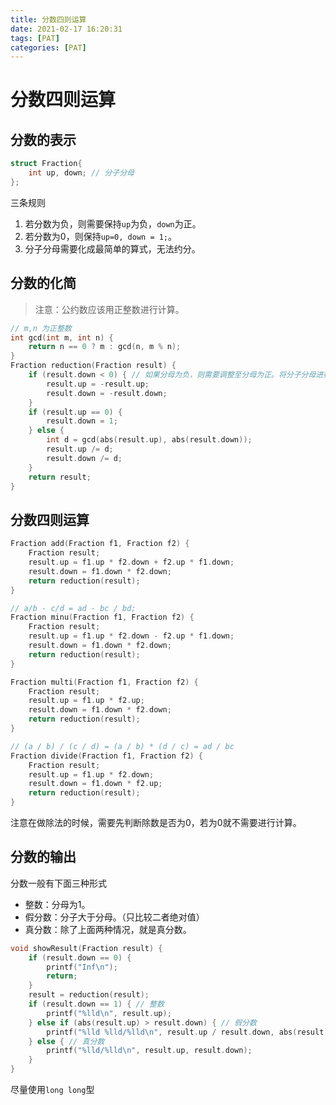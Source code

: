 ```yaml
---
title: 分数四则运算
date: 2021-02-17 16:20:31
tags: [PAT]
categories: [PAT]
---
```


# 分数四则运算

## 分数的表示

```C++
struct Fraction{
	int up, down; // 分子分母
};
```

三条规则

1. 若分数为负，则需要保持`up`为负，`down`为正。
2. 若分数为0，则保持`up=0, down = 1;`。
3. 分子分母需要化成最简单的算式，无法约分。

## 分数的化简

> 注意：公约数应该用正整数进行计算。

```C++
// m,n 为正整数
int gcd(int m, int n) {
	return n == 0 ? m : gcd(n, m % n);
}
Fraction reduction(Fraction result) {
	if (result.down < 0) { // 如果分母为负，则需要调整至分母为正。将分子分母进行反转
		result.up = -result.up;
		result.down = -result.down;
	}
	if (result.up == 0) {
		result.down = 1;
	} else {
		int d = gcd(abs(result.up), abs(result.down));
		result.up /= d;
		result.down /= d;
	}
	return result;
}
```

## 分数四则运算

```C++
Fraction add(Fraction f1, Fraction f2) {
	Fraction result;
	result.up = f1.up * f2.down + f2.up * f1.down;
	result.down = f1.down * f2.down;
	return reduction(result);
}

// a/b - c/d = ad - bc / bd;
Fraction minu(Fraction f1, Fraction f2) {
	Fraction result;
	result.up = f1.up * f2.down - f2.up * f1.down;
	result.down = f1.down * f2.down;
	return reduction(result);
}

Fraction multi(Fraction f1, Fraction f2) {
	Fraction result;
	result.up = f1.up * f2.up;
	result.down = f1.down * f2.down;
	return reduction(result);
}

// (a / b) / (c / d) = (a / b) * (d / c) = ad / bc
Fraction divide(Fraction f1, Fraction f2) {
	Fraction result;
	result.up = f1.up * f2.down;
	result.down = f1.down * f2.up;
	return reduction(result);
}
```

注意在做除法的时候，需要先判断除数是否为0，若为0就不需要进行计算。

## 分数的输出

分数一般有下面三种形式

- 整数：分母为1。
- 假分数：分子大于分母。（只比较二者绝对值）
- 真分数：除了上面两种情况，就是真分数。

```C++
void showResult(Fraction result) {
    if (result.down == 0) {
        printf("Inf\n");
        return;
    }
	result = reduction(result);
	if (result.down == 1) { // 整数
		printf("%lld\n", result.up);
	} else if (abs(result.up) > result.down) { // 假分数
		printf("%lld %lld/%lld\n", result.up / result.down, abs(result.up) % result.down, result.down);
	} else { // 真分数
		printf("%lld/%lld\n", result.up, result.down);
	}
}
```

尽量使用`long long`型
